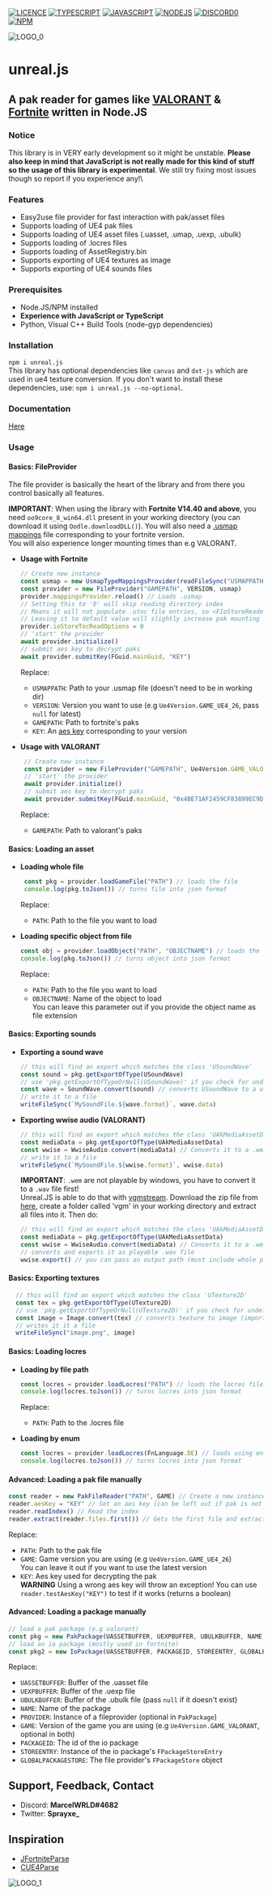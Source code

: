 [![LICENCE](https://img.shields.io/github/license/Ileriayo/markdown-badges?style=for-the-badge)](./LICENSE)
[![TYPESCRIPT](https://img.shields.io/badge/typescript-%23007ACC.svg?&style=for-the-badge&logo=typescript&logoColor=white)](https://www.typescriptlang.org/)
[![JAVASCRIPT](https://img.shields.io/badge/javascript-%23323330.svg?style=for-the-badge&logo=javascript&logoColor=%23F7DF1E)](https://developer.mozilla.org/en-US/docs/Web/JavaScript)
[![NODEJS](https://img.shields.io/badge/node.js-%2343853D.svg?&style=for-the-badge&logo=node.js&logoColor=white)](https://www.nodejs.org)
[![DISCORD0](https://img.shields.io/badge/Discord%20Server-%237289DA.svg?&style=for-the-badge&logo=discord&logoColor=white)](https://discord.gg/b2H6EGAmdQ)\
[![NPM](https://nodei.co/npm/unreal.js.png)](https://npmjs.com/package/unreal.js)

![LOGO_0](https://media.discordapp.net/attachments/833965731279929365/853716847203844106/image0.png)

# unreal.js

## A pak reader for games like [VALORANT](https://playvalorant.com) & [Fortnite](https://fortnite.com) written in Node.JS

### Notice

This library is in VERY early development so it might be unstable. **Please also keep in mind that JavaScript is not
really made for this kind of stuff so the usage of this library is experimental**. We still try fixing most issues
though so report if you experience any!\

### Features

- Easy2use file provider for fast interaction with pak/asset files
- Supports loading of UE4 pak files
- Supports loading of UE4 asset files (.uasset, .umap, .uexp, .ubulk)
- Supports loading of .locres files
- Supports loading of AssetRegistry.bin
- Supports exporting of UE4 textures as image
- Supports exporting of UE4 sounds files

### Prerequisites

- Node.JS/NPM installed
- **Experience with JavaScript or TypeScript**
- Python, Visual C++ Build Tools (node-gyp dependencies)

### Installation

`npm i unreal.js`\
This library has optional dependencies like `canvas` and `dxt-js` which are used in ue4 texture conversion. If you don't
want to install these dependencies, use: `npm i unreal.js --no-optional`.

### Documentation

[Here](https://unreal.js.org)

### Usage

#### Basics: FileProvider

The file provider is basically the heart of the library and from there you control basically all features.

**IMPORTANT**: When using the library with **Fortnite V14.40 and above**, you need `oo9core_8_win64.dll` present in your
working directory (you can download it using `Oodle.downloadDLL()`). You will also need
a [.usmap mappings](https://benbot.app/api/v1/mappings) file corresponding to your fortnite version.\
You will also experience longer mounting times than e.g VALORANT.

- **Usage with Fortnite**
    ```js
    // Create new instance
    const usmap = new UsmapTypeMappingsProvider(readFileSync("USMAPPATH"))
    const provider = new FileProvider("GAMEPATH", VERSION, usmap)
    provider.mappingsProvider.reload() // Loads .usmap
    // Setting this to '0' will skip reading directory index
    // Means it will not populate .utoc file entries, so <FIoStoreReader>.getFiles() will be empty
    // Leaving it to default value will slightly increase pak mounting time
    provider.ioStoreTocReadOptions = 0
    // 'start' the provider
    await provider.initialize()
    // submit aes key to decrypt paks
    await provider.submitKey(FGuid.mainGuid, "KEY")
    ```
  Replace:
    - `USMAPPATH`: Path to your .usmap file (doesn't need to be in working dir)
    - `VERSION`: Version you want to use (e.g `Ue4Version.GAME_UE4_26`, pass `null` for latest)
    - `GAMEPATH`: Path to fortnite's paks
    - `KEY`: An [aes key](https://benbot.app/api/v1/aes) corresponding to your version


- **Usage with VALORANT**
   ```js
    // Create new instance 
    const provider = new FileProvider("GAMEPATH", Ue4Version.GAME_VALORANT)
    // 'start' the provider
    await provider.initialize()
    // submit aes key to decrypt paks
    await provider.submitKey(FGuid.mainGuid, "0x4BE71AF2459CF83899EC9DC2CB60E22AC4B3047E0211034BBABE9D174C069DD6")
   ```
  Replace:
    - `GAMEPATH`: Path to valorant's paks

#### Basics: Loading an asset

- **Loading whole file**
  ```js
   const pkg = provider.loadGameFile("PATH") // loads the file
   console.log(pkg.toJson()) // turns file into json format
  ```
  Replace:
    - `PATH`: Path to the file you want to load


- **Loading specific object from file**
  ```js
  const obj = provider.loadObject("PATH", "OBJECTNAME") // loads the object
  console.log(pkg.toJson()) // turns object into json format
  ```
  Replace:
    - `PATH`: Path to the file you want to load
    - `OBJECTNAME`: Name of the object to load\
      You can leave this parameter out if you provide the object name as file extension

#### Basics: Exporting sounds

- **Exporting a sound wave**
  ```js
  // this will find an export which matches the class 'USoundWave'
  const sound = pkg.getExportOfType(USoundWave)
  // use 'pkg.getExportOfTypeOrNull(USoundWave)' if you check for undefined/null manually
  const wave = SoundWave.convert(sound) // converts USoundWave to a usable file
  // write it to a file
  writeFileSync(`MySoundFile.${wave.format}`, wave.data)
  ```


- **Exporting wwise audio (VALORANT)**
  ```js
  // this will find an export which matches the class 'UAkMediaAssetData'
  const mediaData = pkg.getExportOfType(UAkMediaAssetData)
  const wwise = WwiseAudio.convert(mediaData) // Converts it to a .wem file
  // write it to a file
  writeFileSync(`MySoundFile.${wwise.format}`, wwise.data)
  ```
  **IMPORTANT**: `.wem` are not playable by windows, you have to convert it to a `.wav` file first!\
  Unreal.JS is able to do that with [vgmstream](https://github.com/vgmstream/vgmstream). Download the zip file
  from [here](https://drive.google.com/file/d/1Fed4ba_FvegUgeIXCgnlcoUzoABC-ZxX/view?usp=sharing), create a folder
  called 'vgm' in your working directory and extract all files into it. Then do:
  ```js
  // this will find an export which matches the class 'UAkMediaAssetData'
  const mediaData = pkg.getExportOfType(UAkMediaAssetData)
  const wwise = WwiseAudio.convert(mediaData) // Converts it to a .wem file
  // converts and exports it as playable .wav file
  wwise.export() // you can pass an output path (must include whole path with filename and extension)
  ```

#### Basics: Exporting textures

```js
  // this will find an export which matches the class 'UTexture2D'
  const tex = pkg.getExportOfType(UTexture2D)
  // use 'pkg.getExportOfTypeOrNull(UTexture2D)' if you check for undefined/null manually
  const image = Image.convert(tex) // converts texture to image (import Image class from unreal.js)
  // writes it it a file
  writeFileSync("image.png", image)
  ```

#### Basics: Loading locres

- **Loading by file path**
   ```js
   const locres = provider.loadLocres("PATH") // loads the locres file
   console.log(locres.toJson()) // turns locres into json format 
   ```
  Replace:
    - `PATH`: Path to the .locres file


- **Loading by enum**
  ```js
  const locres = provider.loadLocres(FnLanguage.DE) // loads using enum
  console.log(locres.toJson()) // turns locres into json format 
  ```  

#### Advanced: Loading a pak file manually

```js
const reader = new PakFileReader("PATH", GAME) // Create a new instance
reader.aesKey = "KEY" // Set an aes key (can be left out if pak is not encrypted)
reader.readIndex() // Read the index
reader.extract(reader.files.first()) // Gets the first file and extracts it as Buffer
```

Replace:

- `PATH`: Path to the pak file
- `GAME`: Game version you are using (e.g `Ue4Version.GAME_UE4_26`)\
  You can leave it out if you want to use the latest version
- `KEY`: Aes key used for decrypting the pak\
  **WARNING** Using a wrong aes key will throw an exception! You can use `reader.testAesKey("KEY")` to test if it
  works (returns a boolean)

#### Advanced: Loading a package manually

```js
// load a pak package (e.g valorant)
const pkg = new PakPackage(UASSETBUFFER, UEXPBUFFER, UBULKBUFFER, NAME, PROVIDER, GAME)
// load an io package (mostly used in fortnite)
const pkg2 = new IoPackage(UASSETBUFFER, PACKAGEID, STOREENTRY, GLOBALPACKAGESTORE, PROVIDER, GAME)
```

Replace:

- `UASSETBUFFER`: Buffer of the .uasset file
- `UEXPBUFFER`: Buffer of the .uexp file
- `UBULKBUFFER`: Buffer of the .ubulk file (pass `null` if it doesn't exist)
- `NAME`: Name of the package
- `PROVIDER`: Instance of a fileprovider (optional in `PakPackage`)
- `GAME`: Version of the game you are using (e.g `Ue4Version.GAME_VALORANT`, optional in both)
- `PACKAGEID`: The id of the io package
- `STOREENTRY`: Instance of the io package's `FPackageStoreEntry`
- `GLOBALPACKAGESTORE`: The file provider's `FPackageStore` object

## Support, Feedback, Contact

- Discord: **MarcelWRLD#4682**
- Twitter: **Sprayxe_**

## Inspiration

- [JFortniteParse](https://github.com/FabianFG/JFortniteParse)
- [CUE4Parse](https://github.com/FabianFG/CUE4Parse)

![LOGO_1](https://media.discordapp.net/attachments/833965731279929365/853716847430074368/image1.png)
